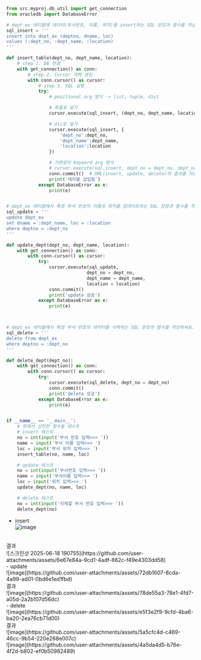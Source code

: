 ```python
from src.myproj.db_util import get_connection
from oracledb import DatabaseError

# dept_ex 테이블에 데이터(부서번호, 이름, 위치)를 insert하는 SQL 문장과 함수를 작성하세요
sql_insert = '''
insert into dept_ex (deptno, dname, loc)
values (:dept_no, :dept_name, :location)
'''

def insert_table(dept_no, dept_name, location):
    # step 1. DB 연결
    with get_connection() as conn:
        # step 2. Cursor 객체 생성
        with conn.cursor() as cursor:
            # step 3. SQL 실행
            try:
                # positional arg 방식 -> list, tuple, dict

                # 튜플로 넣기
                cursor.execute(sql_insert, (dept_no, dept_name, location))

                # dic로 넣기
                cursor.execute(sql_insert, {
                    'dept_no':dept_no,
                    'dept_name':dept_name,
                    'location':location
                })

                # 가변길이 keyword arg 방식
                # cursor.execute(sql_insert, dept_no = dept_no, dept_name = dept_name, location = location)
                conn.commit()  # DML(insert, update, delete)의 결과를 저장. conn 객체가 commit을 가지고 있음
                print('테이블 삽입됨')
            except DatabaseError as e:
                print(e)


# dept_ex 테이블에서 특정 부서 번호의 이름과 위치를 업데이트하는 SQL 문장과 함수를 작성하세요.
sql_update = '''
update dept_ex
set dname = :dept_name, loc = :location
where deptno = :dept_no
'''

def update_dept(dept_no, dept_name, location):
    with get_connection() as conn:
        with conn.cursor() as cursor:
            try:
                cursor.execute(sql_update,
                              dept_no = dept_no,
                              dept_name = dept_name,
                              location = location)
                conn.commit()
                print('update 성공')
            except DatabaseError as e:
                print(e)



# dept_ex 테이블에서 특정 부서 번호의 데이터를 삭제하는 SQL 문장과 함수를 작성하세요.
sql_delete = '''
delete from dept_ex
where deptno = :dept_no
'''

def delete_dept(dept_no):
    with get_connection() as conn:
        with conn.cursor() as cursor:
            try:
                cursor.execute(sql_delete, dept_no = dept_no)
                conn.commit()
                print('delete 성공')
            except DatabaseError as e:
                print(e)


if __name__ == '__main__':
    # 위에서 선언한 함수들 테스트
    # insert 테스트
    no = int(input('부서 번호 입력>>> '))
    name = input('부서 이름 입력>>> ')
    loc = input('부서 위치 입력>>> ')
    insert_table(no, name, loc)

    # update 테스트
    no = int(input('부서번호 입력>>> '))
    name = input('부서이름 입력>>> ')
    loc = input('위치 입력>>> ')
    update_dept(no, name, loc)

    # delete 테스트
    no = int(input('삭제할 부서 번호 입력>>> '))
    delete_dept(no)
```
- insert<br>
![image](https://github.com/user-attachments/assets/3838e7d1-005d-404f-a3f3-b418b4ec1de6)
<br>
결과<br>
![스크린샷 2025-06-18 190755](https://github.com/user-attachments/assets/6e67e84a-9cd1-4adf-862c-f49e4303dd58)
<br>
- update<br>
![image](https://github.com/user-attachments/assets/72db1607-8cda-4a99-ad01-0bd6e1ed1fbd)
<br>
결과<br>
![image](https://github.com/user-attachments/assets/78de55a3-78e1-4fd7-a05d-2a2b107d56dc)
<br>
- delete<br>
![image](https://github.com/user-attachments/assets/e5f3e2f9-9cfd-4ba6-ba20-2ea76cb71d00)
<br>
결과<br>
![image](https://github.com/user-attachments/assets/5a5cfc4d-c469-46cc-9b54-220e268e007c)
<br>
![image](https://github.com/user-attachments/assets/4a5da4d5-b76e-4f2d-b802-ef0b50982489)
